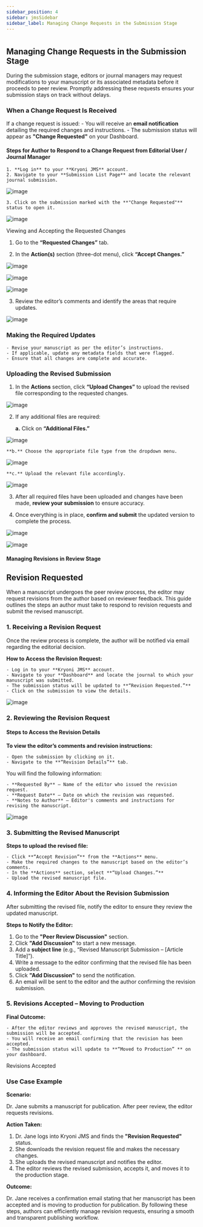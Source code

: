 ```yaml
---
sidebar_position: 4
sidebar: jmsSidebar
sidebar_label: Managing Change Requests in the Submission Stage 
---
```

#

## Managing Change Requests in the Submission Stage

During the submission stage, editors or journal managers may request modifications to your manuscript or its associated metadata before it proceeds to peer review. Promptly addressing these requests ensures your submission stays on track without delays.

### When a Change Request Is Received

If a change request is issued:
    - You will receive an **email notification** detailing the required changes and instructions.
    - The submission status will appear as **"Change Requested"** on your Dashboard.

#### Steps for Author to Respond to a Change Request from Editorial User / Journal Manager

    1. **Log in** to your **Kryoni JMS** account.
    2. Navigate to your **Submission List Page** and locate the relevant journal submission.

![image](/assets/images/authoring/submisssion-list-page.webp)

    3. Click on the submission marked with the **"Change Requested"** status to open it.

![image](/assets/images/authoring/requested-changes.webp)

Viewing and Accepting the Requested Changes

1. Go to the **“Requested Changes”** tab.

2. In the **Action(s)** section (three-dot menu), click **“Accept Changes.”**

![image](/assets/images/authoring/actions-requested-changes.webp)

![image](/assets/images/authoring/accept-changes.webp)

![image](/assets/images/authoring/request-changes-yes.webp)

3. Review the editor’s comments and identify the areas that require updates.

![image](/assets/images/authoring/change-accepted.webp)

### Making the Required Updates

    - Revise your manuscript as per the editor’s instructions.
    - If applicable, update any metadata fields that were flagged.
    - Ensure that all changes are complete and accurate.

### Uploading the Revised Submission

1. In the **Actions** section, click **“Upload Changes”** to upload the revised file corresponding to the requested changes.

![image](/assets/images/authoring/upload-changes.webp)

2. If any additional files are required:

    **a.** Click on **“Additional Files.”**

![image](/assets/images/authoring/updated-additional-files.webp)

    **b.** Choose the appropriate file type from the dropdown menu.

![image](/assets/images/authoring/additional-dropdown.webp)

    **c.** Upload the relevant file accordingly.

![image](/assets/images/authoring/confirm-upload-file.webp)

3. After all required files have been uploaded and changes have been made, **review your submission** to ensure accuracy.

4. Once everything is in place, **confirm and submit** the updated version to complete the process.

![image](/assets/images/authoring/requested-changes-files.webp)

![image](/assets/images/authoring/submission-files-details.webp)

#### Managing Revisions in Review Stage

## Revision Requested

When a manuscript undergoes the peer review process, the editor may request revisions from the author based on reviewer feedback. This guide outlines the steps an author must take to respond to revision requests and submit the revised manuscript.

### 1. Receiving a Revision Request

Once the review process is complete, the author will be notified via email regarding the editorial decision.

**How to Access the Revision Request:**

    - Log in to your **Kryoni JMS** account.
    - Navigate to your **Dashboard** and locate the journal to which your manuscript was submitted.
    - The submission status will be updated to **“Revision Requested.”**
    - Click on the submission to view the details.

![image](/assets/images/authoring/revision-requested.webp)

### 2. Reviewing the Revision Request

#### Steps to Access the Revision Details

**To view the editor’s comments and revision instructions:**

    - Open the submission by clicking on it.
    - Navigate to the **“Revision Details”** tab.

You will find the following information:

    - **Requested By** – Name of the editor who issued the revision request.
    - **Request Date** – Date on which the revision was requested.
    - **Notes to Author** – Editor's comments and instructions for revising the manuscript.

![image](/assets/images/authoring/revision-details.webp)

### 3. Submitting the Revised Manuscript

**Steps to upload the revised file:**

    - Click **“Accept Revision”** from the **Actions** menu.
    - Make the required changes to the manuscript based on the editor’s comments.
    - In the **Actions** section, select **“Upload Changes.”**
    - Upload the revised manuscript file.

### 4. Informing the Editor About the Revision Submission

After submitting the revised file, notify the editor to ensure they review the updated manuscript.

**Steps to Notify the Editor:**

1. Go to the **"Peer Review Discussion"** section.
2. Click **"Add Discussion"** to start a new message.
3. Add a **subject line** (e.g., “Revised Manuscript Submission – [Article Title]”).
4. Write a message to the editor confirming that the revised file has been uploaded.
5. Click **"Add Discussion"** to send the notification.
6. An email will be sent to the editor and the author confirming the revision submission.

### 5. Revisions Accepted – Moving to Production

**Final Outcome:**

    - After the editor reviews and approves the revised manuscript, the submission will be accepted.
    - You will receive an email confirming that the revision has been accepted.
    - The submission status will update to **“Moved to Production” ** on your dashboard.

Revisions Accepted

### Use Case Example

**Scenario:**

 Dr. Jane submits a manuscript for publication. After peer review, the editor requests revisions.

**Action Taken:**

1. Dr. Jane logs into Kryoni JMS and finds the **"Revision Requested"** status.
2. She downloads the revision request file and makes the necessary changes.
3. She uploads the revised manuscript and notifies the editor.
4. The editor reviews the revised submission, accepts it, and moves it to the production stage.

**Outcome:**

 Dr. Jane receives a confirmation email stating that her manuscript has been accepted and is moving to production for publication.
By following these steps, authors can efficiently manage revision requests, ensuring a smooth and transparent publishing workflow.
